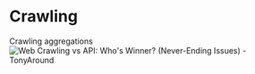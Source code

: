 # Crawling

Crawling aggregations
![Web Crawling vs API: Who's Winner? (Never-Ending Issues) - TonyAround](https://i0.wp.com/tonyaround.com/wp-content/uploads/2019/09/47747b3562fb4a57b9b8b413f291096e.jpg?resize=780%2C592&ssl=1)

